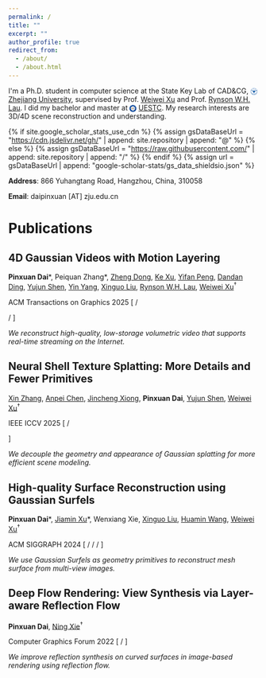```yaml
---
permalink: /
title: ""
excerpt: ""
author_profile: true
redirect_from: 
  - /about/
  - /about.html
---
```


<span class='anchor' id='homepage'></span>

<!-- # About Me  -->
I'm a Ph.D. student in computer science at the State Key Lab of CAD&CG, 
<img src="images/zju.png" alt="icon" style="height: 1em; vertical-align: middle;"> [Zhejiang University](https://www.zju.edu.cn/english/), 
supervised by Prof. [Weiwei Xu](http://www.cad.zju.edu.cn/home/weiweixu/index.htm) and Prof. [Rynson W.H. Lau](https://www.cs.cityu.edu.hk/~rynson/). 
I did my bachelor and master at 
<img src="images/uestc.png" alt="icon" style="height: 1em; vertical-align: middle;"> [UESTC](https://en.uestc.edu.cn/).
My research interests are 3D/4D scene reconstruction and understanding.


{% if site.google_scholar_stats_use_cdn %} {% assign gsDataBaseUrl = "https://cdn.jsdelivr.net/gh/" | append: site.repository | append: "@" %}
{% else %} {% assign gsDataBaseUrl = "https://raw.githubusercontent.com/" | append: site.repository | append: "/" %}
{% endif %} {% assign url = gsDataBaseUrl | append: "google-scholar-stats/gs_data_shieldsio.json" %}
<!-- <span id='total_cit'></span>
<img src="https://img.shields.io/endpoint?url={{ url | url_encode }}&logo=Google%20Scholar&labelColor=f6f6f6&color=9cf&style=flat&label=citations"> -->
<!-- <p>URL: {{ url | url_encode }}</p> -->

**Address**: 866 Yuhangtang Road, Hangzhou, China, 310058

**Email**: daipinxuan [AT] zju.edu.cn


<span class='anchor' id='publications'></span>

# Publications
<div class='paper-box'>
<div class='paper-box-text' markdown="1">



## 4D Gaussian Videos with Motion Layering

**Pinxuan Dai**\*, 
Peiquan Zhang\*,
[Zheng Dong](https://zhengdong.site/),
[Ke Xu](https://kkbless.github.io/),
[Yifan Peng](https://www.eee.hku.hk/~evanpeng/),
[Dandan Ding](https://dandanding.com/),
[Yujun Shen](https://shenyujun.github.io/),
[Yin Yang](https://yangzzzy.github.io/),
[Xinguo Liu](http://www.cad.zju.edu.cn/home/xgliu),
[Rynson W.H. Lau](https://www.cs.cityu.edu.hk/~rynson/),
[Weiwei Xu](http://www.cad.zju.edu.cn/home/weiweixu/index.htm)<sup>†</sup>



<span class="pub">ACM Transactions on Graphics 2025</span>
[
  <a href="https://turandai.github.io/projects/4d_gaussian_video/" title="Project Page" style="color: inherit;"><i class="fas fa-link fa-sm" aria-hidden="true"></i></a>
  / <a href="https://turandai.github.io/projects/4d_gaussian_video/sig25_4dgv_author.pdf" title="Paper" style="color: inherit;"><i class="far fa-file-pdf fa-sm" aria-hidden="true"></i></a>
  <!-- | <a href="https://github.com/turandai/" title="Code" style="color: inherit;"><i class="fas fa-code" aria-hidden="true"></i></a> -->
  / <a href="https://www.bilibili.com/video/BV1BXjtzBEQh" title="Video" style="color: inherit;"><i class="fas fa-film fa-sm" aria-hidden="true"></i></a>
]

*We reconstruct high-quality, low-storage volumetric video that supports real-time streaming on the Internet.*
</div>
</div>
<div class='paper-box'>
<div class='paper-box-text' markdown="1">

## Neural Shell Texture Splatting: More Details and Fewer Primitives

[Xin Zhang](https://zhangxin-cg.github.io/), 
[Anpei Chen](https://apchenstu.github.io/),
[Jincheng Xiong](https://venite-xjc.github.io/),
**Pinxuan Dai**,
[Yujun Shen](https://shenyujun.github.io/),
[Weiwei Xu](http://www.cad.zju.edu.cn/home/weiweixu/index.htm)<sup>†</sup>


<span class="pub">IEEE ICCV 2025</span>
[
  <a href="https://zhangxin-cg.github.io/nest-splatting" title="Project Page" style="color: inherit;"><i class="fas fa-link fa-sm" aria-hidden="true"></i></a>
  / <a href="https://arxiv.org/pdf/2507.20200" title="Paper" style="color: inherit;"><i class="far fa-file-pdf fa-sm" aria-hidden="true"></i></a>
  <!-- | <a href="https://github.com/turandai/" title="Code" style="color: inherit;"><i class="fas fa-code" aria-hidden="true"></i></a> -->
]

*We decouple the geometry and appearance of Gaussian splatting for more efficient scene modeling.*
</div>
</div>
<div class='paper-box'>
<div class='paper-box-text' markdown="1">

## High-quality Surface Reconstruction using Gaussian Surfels

**Pinxuan Dai**\*, 
[Jiamin Xu](https://superxjm.github.io/)\*,
Wenxiang Xie,
[Xinguo Liu](http://www.cad.zju.edu.cn/home/xgliu),
[Huamin Wang](https://wanghmin.github.io/index.html),
[Weiwei Xu](http://www.cad.zju.edu.cn/home/weiweixu/index.htm)<sup>†</sup>


<span class="pub">ACM SIGGRAPH 2024</span>
[
  <a href="https://turandai.github.io/projects/gaussian_surfels/" title="Project Page" style="color: inherit;"><i class="fas fa-link fa-sm" aria-hidden="true"></i></a>
  / <a href="https://arxiv.org/pdf/2404.17774" title="Paper" style="color: inherit;"><i class="far fa-file-pdf fa-sm" aria-hidden="true"></i></a>
  / <a href="https://github.com/turandai/gaussian_surfels" title="Code" style="color: inherit;"><i class="fas fa-code fa-sm" aria-hidden="true"></i></a>
  / <a href="https://www.bilibili.com/video/BV1eAgVeyET2" title="Video" style="color: inherit;"><i class="fas fa-film fa-sm" aria-hidden="true"></i></a>
]

*We use Gaussian Surfels as geometry primitives to reconstruct mesh surface from multi-view images.*
</div>
</div>
<div class='paper-box'>
<div class='paper-box-text' markdown="1">

## Deep Flow Rendering: View Synthesis via Layer-aware Reflection Flow

**Pinxuan Dai**, [Ning Xie](http://www.xielab.cn/index.html)<sup>†</sup>

<span class="pub">Computer Graphics Forum 2022</span>
[
  <a href="https://diglib.eg.org/bitstream/handle/10.1111/cgf14593/v41i4pp139-148.pdf" title="Paper" style="color: inherit;"><i class="far fa-file-pdf fa-sm" aria-hidden="true"></i></a>
  / <a href="https://github.com/turandai/dfr" title="Code" style="color: inherit;"><i class="fas fa-code fa-sm" aria-hidden="true"></i></a>
]

*We improve reflection synthesis on curved surfaces in image-based rendering using reflection flow.*
</div>
</div>


<!-- <span class='anchor' id='others'></span>
# Others
- *2023.03-2023.06*, Netease Fuxi AI Lab, research intern in inverse rendering. -->

